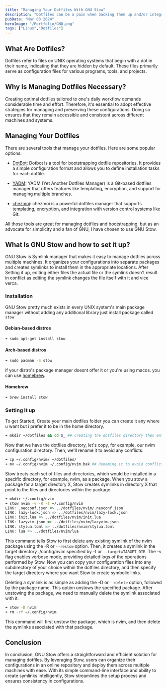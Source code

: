 ```yaml
---
title: "Managing Your Dotfiles With GNU Stow"
description: "Dotfiles can be a pain when backing them up and/or integrating them into a new system, in this blog post we will learn how to manage them with GNU Stow"
pubDate: "Mar 03 2024"
heroImage: "/Portfolio/GNU.png"
tags: ["Linux","Dotfiles"]
---
```


## What Are Dotfiles?

Dotfiles refer to files on UNIX operating systems that begin with a dot in their name, indicating that they are hidden by default. These files primarily serve as configuration files for various programs, tools, and projects.


## Why Is Managing Dotfiles Necessary?

Creating optimal dotfiles tailored to one's daily workflow demands considerable time and effort. Therefore, it's essential to adopt effective strategies for managing and preserving these configurations. Doing so ensures that they remain accessible and consistent across different machines and systems.


## Managing Your Dotfiles

There are several tools that manage your dotfiles. Here are some popular options:
- [DotBot](https://github.com/anishathalye/dotbot): Dotbot is a tool for bootstrapping dotfile repositories. It provides a simple configuration format and allows you to define installation tasks for each dotfile.

- [YADM](https://github.com/TheLocehiliosan/yadm): YADM (Yet Another Dotfiles Manager) is a Git-based dotfiles manager that offers features like templating, encryption, and support for managing multiple branches.

- [chezmoi](https://github.com/twpayne/chezmoi): chezmoi is a powerful dotfiles manager that supports templating, encryption, and integration with version control systems like Git.

All those tools are great for managing dotfiles and bootstrapping, but as an advocate for simplicity and a fan of GNU, I have chosen to use GNU Stow.


## What Is GNU Stow and how to set it up?

GNU Stow is Symlink manager that makes it easy to manage dotfiles across multiple machines. It organizes your configurations into separate packages and creates symlinks to install them in the appropriate locations. After Setting it up, editing either files the actual file or the symlink doesn't result in conflict as editing the symlink changes the file itself with it and vice verca.


### Installation

GNU Stow pretty much exists in every UNIX system's main package manager without adding any additional library just install package called `stow`

#### Debian-based distros

```zsh
➜ sudo apt-get install stow
```

#### Arch-based distros

```zsh
➜ sudo pacman -S stow
```

if your distro's package manager doesnt offer it or you're using macos. you can use [homebrew](https://brew.sh/).

#### Homebrew

```zsh
➜ brew install stow
```



### Setting It up



To get Started, Create your main dotfiles folder you can create it any where u want but i prefer it to be in the home directory.

```zsh
➜ mkdir ~/dotfiles && cd $_ ## creating the dotfiles directory then entring it
```

Now that we have the dotfiles directory, let's copy, for example, our nvim configuration directory. Then, we'll rename it to avoid any conflicts.

```zsh
➜ cp ~/.config/nvim/ ~/dotfiles/ 
➜ mv ~/.config/nvim ~/.config/nvim.bak ## Renaming it to avoid conflicts
```

Stow treats each set of files and directories, which would be installed in a specific directory, for example, nvim, as a package. When you stow a package for a target directory X, Stow creates symlinks in directory X that point to the files and directories within the package.

```zsh
➜ mkdir ~/.config/nvim
➜ stow nvim -v -R -t ~/.config/nvim
LINK: .neoconf.json => ../dotfiles/nvim/.neoconf.json
LINK: lazy-lock.json => ../dotfiles/nvim/lazy-lock.json
LINK: init.lua => ../dotfiles/nvim/init.lua
LINK: lazyvim.json => ../dotfiles/nvim/lazyvim.json
LINK: stylua.toml => ../dotfiles/nvim/stylua.toml
LINK: lua => ../dotfiles/nvim/lua
```

This command tells Stow to first delete any existing symlink of the nvim package using the -R or `--restow` option. Then, it creates a symlink in the target directory ./config/nvim specified by -t or `--target=TARGET_DIR`. The -v flag enables verbose mode, providing detailed logs of the operations performed by Stow.
Now you can copy your configuration files into any subdirectory of your choice within the dotfiles directory, and then specify the target directory where you want Stow to create symbolic links.

Deleting a symlink is as simple as adding the -D or `--delete` option, followed by the package name. This option unstows the specified package. After unstowing the package, we need to manually delete the symlink associated with it.

```zsh
➜ stow -D nvim
➜ rm -rf ~/.config/nvim
```

This command will first unstow the package, which is nvim, and then delete the symlinks associated with that package.

## Conclusion

In conclusion, GNU Stow offers a straightforward and efficient solution for managing dotfiles. By leveraging Stow, users can organize their configurations in an online repository and deploy them across multiple machines with ease. With its simple command-line interface and ability to create symlinks intelligently, Stow streamlines the setup process and ensures consistency in configurations.
